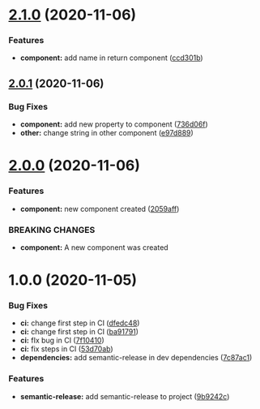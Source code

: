 # [2.1.0](https://github.com/dijalmasilva/poc-semantic-release/compare/v2.0.1...v2.1.0) (2020-11-06)


### Features

* **component:** add name in return component ([ccd301b](https://github.com/dijalmasilva/poc-semantic-release/commit/ccd301b0bf0ed4afb46aeffcda1916168529586e))

## [2.0.1](https://github.com/dijalmasilva/poc-semantic-release/compare/v2.0.0...v2.0.1) (2020-11-06)


### Bug Fixes

* **component:** add new property to component ([736d06f](https://github.com/dijalmasilva/poc-semantic-release/commit/736d06f9d01eb701dc33a035d339ebddc4fc4f9b))
* **other:** change string in other component ([e97d889](https://github.com/dijalmasilva/poc-semantic-release/commit/e97d889fde4dce391bf2c47e080bd9e5c19d36df))

# [2.0.0](https://github.com/dijalmasilva/poc-semantic-release/compare/v1.0.0...v2.0.0) (2020-11-06)


### Features

* **component:** new component created ([2059aff](https://github.com/dijalmasilva/poc-semantic-release/commit/2059aff38f31ab9526b68b9835f4d66e0f5d8d99))


### BREAKING CHANGES

* **component:** A new component was created

# 1.0.0 (2020-11-05)


### Bug Fixes

* **ci:** change first step in CI ([dfedc48](https://github.com/dijalmasilva/poc-semantic-release/commit/dfedc488b193d67f2dce656207607f9053b00713))
* **ci:** change first step in CI ([ba91791](https://github.com/dijalmasilva/poc-semantic-release/commit/ba91791f65041885aebe774c79974b9c5cbff535))
* **ci:** fIx bug in CI ([7f10410](https://github.com/dijalmasilva/poc-semantic-release/commit/7f1041057ae37455ac618b271f2939cd7424cabb))
* **ci:** fix steps in CI ([53d70ab](https://github.com/dijalmasilva/poc-semantic-release/commit/53d70ab69e27bd34bc7d49d28cb4617046017d9c))
* **dependencies:** add semantic-release in dev dependencies ([7c87ac1](https://github.com/dijalmasilva/poc-semantic-release/commit/7c87ac1de5ae3cbaed716fd5fbb2bfcd4927cced))


### Features

* **semantic-release:** add semantic-release to project ([9b9242c](https://github.com/dijalmasilva/poc-semantic-release/commit/9b9242c80a2b4211fbdcabab05bcc288b691908b))
